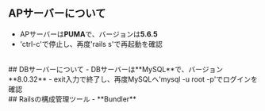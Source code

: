 ## APサーバーについて  
- APサーバーは**PUMA**で、バージョンは**5.6.5**  
- 'ctrl-c'で停止し、再度'rails s'で再起動を確認
<br>
## DBサーバーについて  
- DBサーバーは**MySQL**で、バージョン**8.0.32**  
- exit入力で終了し、再度MySQLへ'mysql -u root -p'でログインを確認  
<br>
## Railsの構成管理ツール  
- **Bundler**


